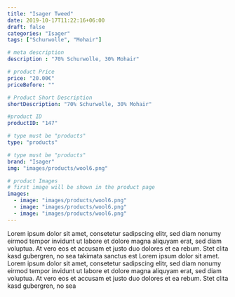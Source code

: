 ```yaml
---
title: "Isager Tweed"
date: 2019-10-17T11:22:16+06:00
draft: false
categories: "Isager"
tags: ["Schurwolle", "Mohair"]

# meta description
description : "70% Schurwolle, 30% Mohair"

# product Price
price: "20.00€"
priceBefore: ""

# Product Short Description
shortDescription: "70% Schurwolle, 30% Mohair"

#product ID
productID: "147"

# type must be "products"
type: "products"

# type must be "products"
brand: "Isager"
img: "images/products/wool6.png"   

# product Images
# first image will be shown in the product page
images:
  - image: "images/products/wool6.png"
  - image: "images/products/wool6.png"
  - image: "images/products/wool6.png"
---
```


Lorem ipsum dolor sit amet, consetetur sadipscing elitr, sed diam nonumy eirmod tempor invidunt ut labore et dolore magna aliquyam erat, sed diam voluptua. At vero eos et accusam et justo duo dolores et ea rebum. Stet clita kasd gubergren, no sea takimata sanctus est Lorem ipsum dolor sit amet. Lorem ipsum dolor sit amet, consetetur sadipscing elitr, sed diam nonumy eirmod tempor invidunt ut labore et dolore magna aliquyam erat, sed diam voluptua. At vero eos et accusam et justo duo dolores et ea rebum. Stet clita kasd gubergren, no sea 
